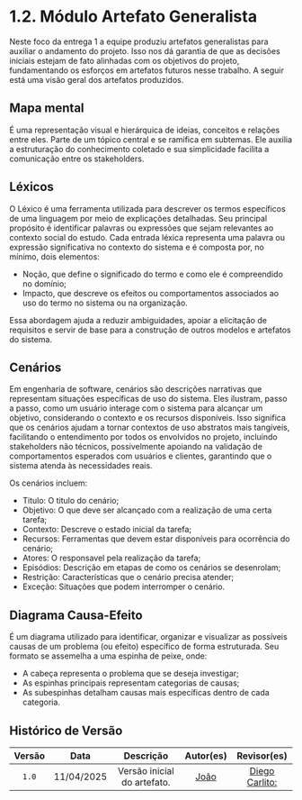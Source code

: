 # 1.2. Módulo Artefato Generalista

Neste foco da entrega 1 a equipe produziu artefatos generalistas para auxiliar o andamento do projeto. Isso nos dá garantia de que as decisões iniciais estejam de fato alinhadas com os objetivos do projeto, fundamentando os esforços em artefatos futuros nesse trabalho. A seguir está uma visão geral dos artefatos produzidos.

## Mapa mental

É uma representação visual e hierárquica de ideias, conceitos e relações entre eles. Parte de um tópico central e se ramifica em subtemas. Ele auxilia a estruturação do conhecimento coletado e sua simplicidade facilita a comunicação entre os stakeholders.

## Léxicos

O Léxico é uma ferramenta utilizada para descrever os termos específicos de uma linguagem por meio de explicações detalhadas. Seu principal propósito é identificar palavras ou expressões que sejam relevantes ao contexto social do estudo. Cada entrada léxica representa uma palavra ou expressão significativa no contexto do sistema e é composta por, no mínimo, dois elementos:

- Noção, que define o significado do termo e como ele é compreendido no domínio;
- Impacto, que descreve os efeitos ou comportamentos associados ao uso do termo no sistema ou na organização.

Essa abordagem ajuda a reduzir ambiguidades, apoiar a elicitação de requisitos e servir de base para a construção de outros modelos e artefatos do sistema.

## Cenários

Em engenharia de software, cenários são descrições narrativas que representam situações específicas de uso do sistema. Eles ilustram, passo a passo, como um usuário interage com o sistema para alcançar um objetivo, considerando o contexto e os recursos disponíveis. Isso significa que os cenários ajudam a tornar contextos de uso abstratos mais tangíveis, facilitando o entendimento por todos os envolvidos no projeto, incluindo stakeholders não técnicos, possivelmente apoiando na validação de comportamentos esperados com usuários e clientes, garantindo que o sistema atenda às necessidades reais.

Os cenários incluem:
- Titulo: O titulo do cenário;
- Objetivo: O que deve ser alcançado com a realização de uma certa tarefa;
- Contexto: Descreve o estado inicial da tarefa;
- Recursos:	Ferramentas que devem estar disponíveis para ocorrência do cenário;
- Atores: O responsavel pela realização da tarefa;
- Episódios: Descrição em etapas de como os cenários se desenrolam;
- Restrição: Características que o cenário precisa atender;
- Exceção: Situações que podem interromper o cenário.

## Diagrama Causa-Efeito

É um diagrama utilizado para identificar, organizar e visualizar as possíveis causas de um problema (ou efeito) específico de forma estruturada. Seu formato se assemelha a uma espinha de peixe, onde:

- A cabeça representa o problema que se deseja investigar;
- As espinhas principais representam categorias de causas;
- As subespinhas detalham causas mais específicas dentro de cada categoria.

## Histórico de Versão

| Versão | Data | Descrição | Autor(es) | Revisor(es) |
| :-: | :-: | :-: | :-: | :-: |
| `1.0` | 11/04/2025  | Versão inicial do artefato. | [João](https://github.com/Joa0V) | [Diego Carlito:](https://github.com/DiegoCarlito) |